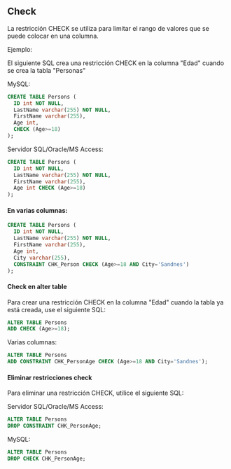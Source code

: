 ## Check 

La restricción CHECK se utiliza para limitar el rango de valores que se puede colocar en una columna.

Ejemplo:

El siguiente SQL crea una restricción CHECK en la columna "Edad" cuando se crea la tabla "Personas"

MySQL:

```sql
CREATE TABLE Persons (
  ID int NOT NULL,
  LastName varchar(255) NOT NULL,
  FirstName varchar(255),
  Age int,
  CHECK (Age>=18)
);
```

Servidor SQL/Oracle/MS Access:

```sql
CREATE TABLE Persons (
  ID int NOT NULL,
  LastName varchar(255) NOT NULL,
  FirstName varchar(255),
  Age int CHECK (Age>=18)
);
```

#### En varias columnas:

```sql
CREATE TABLE Persons (
  ID int NOT NULL,
  LastName varchar(255) NOT NULL,
  FirstName varchar(255),
  Age int, 
  City varchar(255),
  CONSTRAINT CHK_Person CHECK (Age>=18 AND City='Sandnes')
);
```

#### Check en alter table

Para crear una restricción CHECK en la columna "Edad" cuando la tabla ya está creada, use el siguiente SQL:

```sql
ALTER TABLE Persons
ADD CHECK (Age>=18);
```

Varias columnas:

```sql
ALTER TABLE Persons
ADD CONSTRAINT CHK_PersonAge CHECK (Age>=18 AND City='Sandnes');
```

#### Eliminar restricciones check

Para eliminar una restricción CHECK, utilice el siguiente SQL:

Servidor SQL/Oracle/MS Access:

```sql
ALTER TABLE Persons
DROP CONSTRAINT CHK_PersonAge;
```

MySQL:

```sql
ALTER TABLE Persons
DROP CHECK CHK_PersonAge;
```